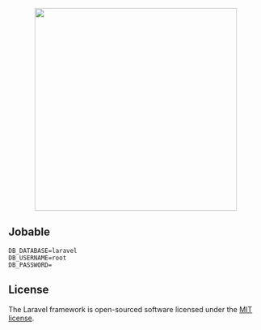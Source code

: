 <p align="center"><img src="https://res.cloudinary.com/dtfbvvkyp/image/upload/v1566331377/laravel-logolockup-cmyk-red.svg" width="400"></p>

## Jobable

```
DB_DATABASE=laravel
DB_USERNAME=root
DB_PASSWORD=
```
## License

The Laravel framework is open-sourced software licensed under the [MIT license](https://opensource.org/licenses/MIT).

